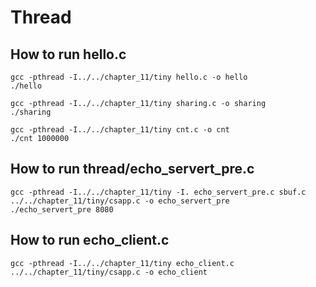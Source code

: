 # Thread
## How to run hello.c
```
gcc -pthread -I../../chapter_11/tiny hello.c -o hello
./hello
```
```
gcc -pthread -I../../chapter_11/tiny sharing.c -o sharing
./sharing
```
```
gcc -pthread -I../../chapter_11/tiny cnt.c -o cnt
./cnt 1000000
```
## How to run thread/echo_servert_pre.c
```
gcc -pthread -I../../chapter_11/tiny -I. echo_servert_pre.c sbuf.c  ../../chapter_11/tiny/csapp.c -o echo_servert_pre
./echo_servert_pre 8080
```

## How to run echo_client.c
```
gcc -pthread -I../../chapter_11/tiny echo_client.c ../../chapter_11/tiny/csapp.c -o echo_client
```
